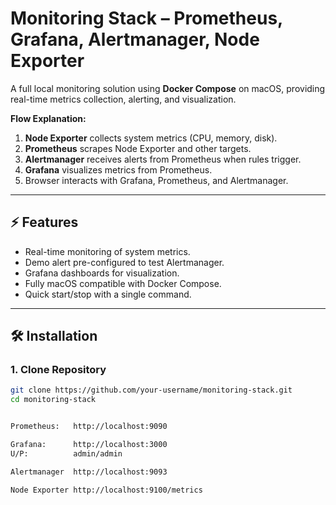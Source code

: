 # Monitoring Stack – Prometheus, Grafana, Alertmanager, Node Exporter

A full local monitoring solution using **Docker Compose** on macOS, providing real-time metrics collection, alerting, and visualization.

**Flow Explanation:**

1. **Node Exporter** collects system metrics (CPU, memory, disk).  
2. **Prometheus** scrapes Node Exporter and other targets.  
3. **Alertmanager** receives alerts from Prometheus when rules trigger.  
4. **Grafana** visualizes metrics from Prometheus.  
5. Browser interacts with Grafana, Prometheus, and Alertmanager.

---

## ⚡ Features

- Real-time monitoring of system metrics.  
- Demo alert pre-configured to test Alertmanager.  
- Grafana dashboards for visualization.  
- Fully macOS compatible with Docker Compose.  
- Quick start/stop with a single command.

---

## 🛠️ Installation

### 1. Clone Repository

```bash
git clone https://github.com/your-username/monitoring-stack.git
cd monitoring-stack


Prometheus:   http://localhost:9090 

Grafana:      http://localhost:3000
U/P:          admin/admin

Alertmanager  http://localhost:9093

Node Exporter http://localhost:9100/metrics
